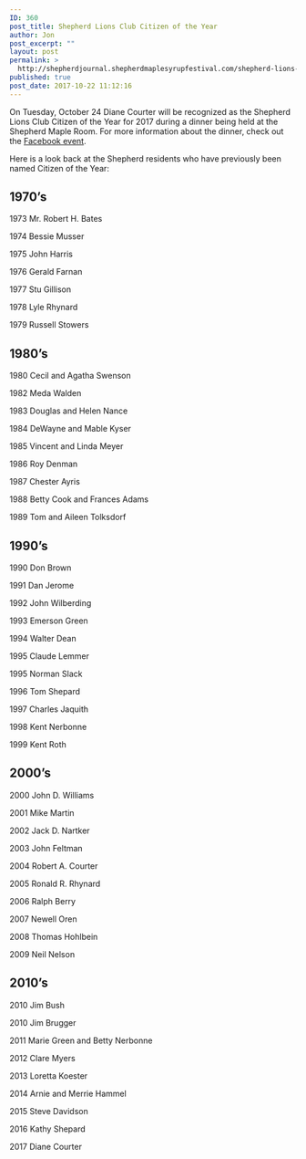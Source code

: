 ```yaml
---
ID: 360
post_title: Shepherd Lions Club Citizen of the Year
author: Jon
post_excerpt: ""
layout: post
permalink: >
  http://shepherdjournal.shepherdmaplesyrupfestival.com/shepherd-lions-club-citizen-of-the-year
published: true
post_date: 2017-10-22 11:12:16
---
```

On Tuesday, October 24 Diane Courter will be recognized as the Shepherd Lions Club Citizen of the Year for 2017 during a dinner being held at the Shepherd Maple Room. For more information about the dinner, check out the <a href="https://www.facebook.com/events/122076738507606/">Facebook event</a>.

Here is a look back at the Shepherd residents who have previously been named Citizen of the Year:
<h2>1970’s</h2>
1973 Mr. Robert H. Bates

1974 Bessie Musser

1975 John Harris

1976 Gerald Farnan

1977 Stu Gillison

1978 Lyle Rhynard

1979 Russell Stowers
<h2>1980’s</h2>
1980 Cecil and Agatha Swenson

1982 Meda Walden

1983 Douglas and Helen Nance

1984 DeWayne and Mable Kyser

1985 Vincent and Linda Meyer

1986 Roy Denman

1987 Chester Ayris

1988 Betty Cook and Frances Adams

1989 Tom and Aileen Tolksdorf
<h2>1990’s</h2>
1990 Don Brown

1991 Dan Jerome

1992 John Wilberding

1993 Emerson Green

1994 Walter Dean

1995 Claude Lemmer

1995 Norman Slack

1996 Tom Shepard

1997 Charles Jaquith

1998 Kent Nerbonne

1999 Kent Roth
<h2>2000’s</h2>
2000 John D. Williams

2001 Mike Martin

2002 Jack D. Nartker

2003 John Feltman

2004 Robert A. Courter

2005 Ronald R. Rhynard

2006 Ralph Berry

2007 Newell Oren

2008 Thomas Hohlbein

2009 Neil Nelson
<h2>2010’s</h2>
2010 Jim Bush

2010 Jim Brugger

2011 Marie Green and Betty Nerbonne

2012 Clare Myers

2013 Loretta Koester

2014 Arnie and Merrie Hammel

2015 Steve Davidson

2016 Kathy Shepard

2017 Diane Courter